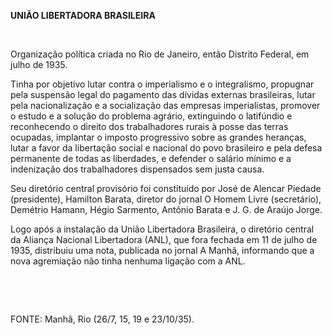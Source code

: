 **UNIÃO LIBERTADORA BRASILEIRA**

 

Organização política criada no Rio de Janeiro, então Distrito Federal,
em julho de 1935.

Tinha por objetivo lutar contra o imperialismo e o integralismo,
propugnar pela suspensão legal do pagamento das dívidas externas
brasileiras, lutar pela nacionalização e a socialização das empresas
imperialistas, promover o estudo e a solução do problema agrário,
extinguindo o latifúndio e reconhecendo o direito dos trabalhadores
rurais à posse das terras ocupadas, implantar o imposto progressivo
sobre as grandes heranças, lutar a favor da libertação social e nacional
do povo brasileiro e pela defesa permanente de todas as liberdades, e
defender o salário mínimo e a indenização dos trabalhadores dispensados
sem justa causa.

Seu diretório central provisório foi constituído por José de Alencar
Piedade (presidente), Hamilton Barata, diretor do jornal O Homem Livre
(secretário), Demétrio Hamann, Hégio Sarmento, Antônio Barata e J. G. de
Araújo Jorge.

Logo após a instalação da União Libertadora Brasileira, o diretório
central da Aliança Nacional Libertadora (ANL), que fora fechada em 11 de
julho de 1935, distribuiu uma nota, publicada no jornal A Manhã,
informando que a nova agremiação não tinha nenhuma ligação com a ANL.

 

 

FONTE: Manhã, Rio (26/7, 15, 19 e 23/10/35).

 
